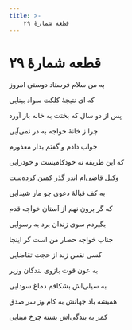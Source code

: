 ```yaml
---
title: >-
    قطعه شمارهٔ ۲۹
---
```

# قطعه شمارهٔ ۲۹

<div class="b" id="bn1"><div class="m1"><p>به من سلام فرستاد دوستی امروز</p></div>
<div class="m2"><p>که ای نتیجهٔ کلکت سواد بینایی</p></div></div>
<div class="b" id="bn2"><div class="m1"><p>پس از دو سال که بختت به خانه باز آورد</p></div>
<div class="m2"><p>چرا ز خانهٔ خواجه به در نمی‌آیی</p></div></div>
<div class="b" id="bn3"><div class="m1"><p>جواب دادم و گفتم بدار معذورم</p></div>
<div class="m2"><p>که این طریقه نه خودکامیست و خودرایی</p></div></div>
<div class="b" id="bn4"><div class="m1"><p>وکیل قاضی‌ام اندر گذر کمین کرده‌ست</p></div>
<div class="m2"><p>به کف قبالهٔ دعوی چو مار شیدایی</p></div></div>
<div class="b" id="bn5"><div class="m1"><p>که گر برون نهم از آستان خواجه قدم</p></div>
<div class="m2"><p>بگیردم سوی زندان برد به رسوایی</p></div></div>
<div class="b" id="bn6"><div class="m1"><p>جناب خواجه حصار من است گر اینجا</p></div>
<div class="m2"><p>کسی نفس زند از حجت تقاضایی</p></div></div>
<div class="b" id="bn7"><div class="m1"><p>به عون قوت بازوی بندگان وزیر</p></div>
<div class="m2"><p>به سیلی‌اش بشکافم دماغ سودایی</p></div></div>
<div class="b" id="bn8"><div class="m1"><p>همیشه باد جهانش به کام وز سر صدق</p></div>
<div class="m2"><p>کمر به بندگی‌اش بسته چرخ مینایی</p></div></div>
